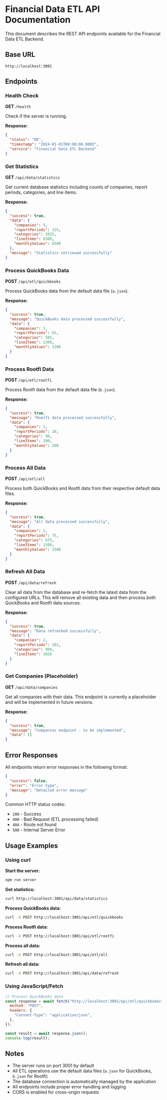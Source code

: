 # Financial Data ETL API Documentation

This document describes the REST API endpoints available for the Financial Data ETL Backend.

## Base URL

```
http://localhost:3001
```

## Endpoints

### Health Check

**GET** `/health`

Check if the server is running.

**Response:**

```json
{
  "status": "OK",
  "timestamp": "2024-01-01T00:00:00.000Z",
  "service": "Financial Data ETL Backend"
}
```

### Get Statistics

**GET** `/api/data/statistics`

Get current database statistics including counts of companies, report periods, categories, and line items.

**Response:**

```json
{
  "success": true,
  "data": {
    "companies": 5,
    "reportPeriods": 325,
    "categories": 2925,
    "lineItems": 6500,
    "monthlyValues": 6500
  },
  "message": "Statistics retrieved successfully"
}
```

### Process QuickBooks Data

**POST** `/api/etl/quickbooks`

Process QuickBooks data from the default data file (`a.json`).

**Response:**

```json
{
  "success": true,
  "message": "QuickBooks data processed successfully",
  "data": {
    "companies": 1,
    "reportPeriods": 65,
    "categories": 585,
    "lineItems": 1300,
    "monthlyValues": 1300
  }
}
```

### Process Rootfi Data

**POST** `/api/etl/rootfi`

Process Rootfi data from the default data file (`b.json`).

**Response:**

```json
{
  "success": true,
  "message": "Rootfi data processed successfully",
  "data": {
    "companies": 1,
    "reportPeriods": 10,
    "categories": 90,
    "lineItems": 200,
    "monthlyValues": 200
  }
}
```

### Process All Data

**POST** `/api/etl/all`

Process both QuickBooks and Rootfi data from their respective default data files.

**Response:**

```json
{
  "success": true,
  "message": "All data processed successfully",
  "data": {
    "companies": 2,
    "reportPeriods": 75,
    "categories": 675,
    "lineItems": 1500,
    "monthlyValues": 1500
  }
}
```

### Refresh All Data

**POST** `/api/data/refresh`

Clear all data from the database and re-fetch the latest data from the configured URLs. This will remove all existing data and then process both QuickBooks and Rootfi data sources.

**Response:**

```json
{
  "success": true,
  "message": "Data refreshed successfully",
  "data": {
    "companies": 2,
    "reportPeriods": 101,
    "categories": 909,
    "lineItems": 3826
  }
}
```

### Get Companies (Placeholder)

**GET** `/api/data/companies`

Get all companies with their data. This endpoint is currently a placeholder and will be implemented in future versions.

**Response:**

```json
{
  "success": true,
  "message": "Companies endpoint - to be implemented",
  "data": []
}
```

## Error Responses

All endpoints return error responses in the following format:

```json
{
  "success": false,
  "error": "Error type",
  "message": "Detailed error message"
}
```

Common HTTP status codes:

- `200` - Success
- `400` - Bad Request (ETL processing failed)
- `404` - Route not found
- `500` - Internal Server Error

## Usage Examples

### Using curl

**Start the server:**

```bash
npm run server
```

**Get statistics:**

```bash
curl http://localhost:3001/api/data/statistics
```

**Process QuickBooks data:**

```bash
curl -X POST http://localhost:3001/api/etl/quickbooks
```

**Process Rootfi data:**

```bash
curl -X POST http://localhost:3001/api/etl/rootfi
```

**Process all data:**

```bash
curl -X POST http://localhost:3001/api/etl/all
```

**Refresh all data:**

```bash
curl -X POST http://localhost:3001/api/data/refresh
```

### Using JavaScript/Fetch

```javascript
// Process QuickBooks data
const response = await fetch("http://localhost:3001/api/etl/quickbooks", {
  method: "POST",
  headers: {
    "Content-Type": "application/json",
  },
});

const result = await response.json();
console.log(result);
```

## Notes

- The server runs on port 3001 by default
- All ETL operations use the default data files (`a.json` for QuickBooks, `b.json` for Rootfi)
- The database connection is automatically managed by the application
- All endpoints include proper error handling and logging
- CORS is enabled for cross-origin requests
